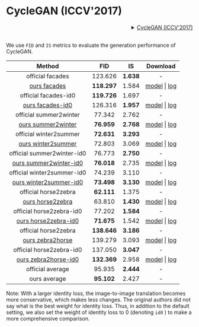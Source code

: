 # CycleGAN (ICCV'2017)

<!-- [ALGORITHM] -->
<details>
<summary align="right"><a href="https://arxiv.org/abs/1703.10593">CycleGAN (ICCV'2017)</a></summary>

```bibtex
@inproceedings{zhu2017unpaired,
  title={Unpaired image-to-image translation using cycle-consistent adversarial networks},
  author={Zhu, Jun-Yan and Park, Taesung and Isola, Phillip and Efros, Alexei A},
  booktitle={Proceedings of the IEEE international conference on computer vision},
  pages={2223--2232},
  year={2017}
}
```

</details>

<br/>

We use `FID` and `IS` metrics to 	evaluate the generation performance of CycleGAN.

| Method | FID | IS  | Download |
| :----: | :-: | :-: | :------: |
| official facades | 123.626 | **1.638** | - |
| [ours facades](/configs/synthesizers/cyclegan/cyclegan_lsgan_resnet_in_1x1_80k_facades.py) | **118.297** | 1.584 | [model](https://download.openmmlab.com/mmediting/synthesizers/cyclegan/cyclegan_facades/cyclegan_lsgan_resnet_in_1x1_80k_facades_20200524-0b877c2a.pth) \| [log](https://download.openmmlab.com/mmediting/synthesizers/cyclegan/cyclegan_facades/cyclegan_lsgan_resnet_in_1x1_80k_facades_20200524_211816.log.json) |
| official facades-id0 | **119.726** | 1.697 | - |
| [ours facades-id0](/configs/synthesizers/cyclegan/cyclegan_lsgan_id0_resnet_in_1x1_80k_facades.py) | 126.316 | **1.957** | [model](https://download.openmmlab.com/mmediting/synthesizers/cyclegan/cyclegan_facades_id0/cyclegan_lsgan_id0_resnet_in_1x1_80k_facades_20200524-438aa074.pth) \| [log](https://download.openmmlab.com/mmediting/synthesizers/cyclegan/cyclegan_facades_id0/cyclegan_lsgan_id0_resnet_in_1x1_80k_facades_20200524_212548.log.json) |
| official summer2winter | 77.342 | 2.762 | - |
| [ours summer2winter](/configs/synthesizers/cyclegan/cyclegan_lsgan_resnet_in_1x1_246200_summer2winter.py) | **76.959** | **2.768** | [model](https://download.openmmlab.com/mmediting/synthesizers/cyclegan/cyclegan_summer2winter/cyclegan_lsgan_resnet_in_1x1_246200_summer2winter_20200524-0baeaff6.pth) \| [log](https://download.openmmlab.com/mmediting/synthesizers/cyclegan/cyclegan_summer2winter/cyclegan_lsgan_resnet_in_1x1_246200_summer2winter_20200524_214809.log.json) |
| official winter2summer | **72.631** | **3.293** | - |
| [ours winter2summer](/configs/synthesizers/cyclegan/cyclegan_lsgan_resnet_in_1x1_246200_summer2winter.py) | 72.803 | 3.069 | [model](https://download.openmmlab.com/mmediting/synthesizers/cyclegan/cyclegan_summer2winter/cyclegan_lsgan_resnet_in_1x1_246200_summer2winter_20200524-0baeaff6.pth) \| [log](https://download.openmmlab.com/mmediting/synthesizers/cyclegan/cyclegan_summer2winter/cyclegan_lsgan_resnet_in_1x1_246200_summer2winter_20200524_214809.log.json) |
| official summer2winter-id0 | 76.773 | **2.750** | - |
| [ours summer2winter-id0](/configs/synthesizers/cyclegan/cyclegan_lsgan_id0_resnet_in_1x1_246200_summer2winter.py) | **76.018** | 2.735 | [model](https://download.openmmlab.com/mmediting/synthesizers/cyclegan/cyclegan_summer2winter_id0/cyclegan_lsgan_id0_resnet_in_1x1_246200_summer2winter_20200524-f280ecdd.pth) \| [log](https://download.openmmlab.com/mmediting/synthesizers/cyclegan/cyclegan_summer2winter_id0/cyclegan_lsgan_id0_resnet_in_1x1_246200_summer2winter_20200524_215511.log.json) |
| official winter2summer-id0 | 74.239 | 3.110 | - |
| [ours winter2summer-id0](/configs/synthesizers/cyclegan/cyclegan_lsgan_id0_resnet_in_1x1_246200_summer2winter.py) | **73.498** | **3.130** | [model](https://download.openmmlab.com/mmediting/synthesizers/cyclegan/cyclegan_summer2winter_id0/cyclegan_lsgan_id0_resnet_in_1x1_246200_summer2winter_20200524-f280ecdd.pth) \| [log](https://download.openmmlab.com/mmediting/synthesizers/cyclegan/cyclegan_summer2winter_id0/cyclegan_lsgan_id0_resnet_in_1x1_246200_summer2winter_20200524_215511.log.json) |
| official horse2zebra | **62.111** | 1.375 | - |
| [ours horse2zebra](/configs/synthesizers/cyclegan/cyclegan_lsgan_resnet_in_1x1_266800_horse2zebra.py) | 63.810 | **1.430** | [model](https://download.openmmlab.com/mmediting/synthesizers/cyclegan/cyclegan_horse2zebra/cyclegan_lsgan_resnet_in_1x1_266800_horse2zebra_20200524-1b3d5d3a.pth) \| [log](https://download.openmmlab.com/mmediting/synthesizers/cyclegan/cyclegan_horse2zebra/cyclegan_lsgan_resnet_in_1x1_266800_horse2zebra_20200524_220040.log.json) |
| official horse2zebra-id0 | 77.202 | **1.584** | - |
| [ours horse2zebra-id0](/configs/synthesizers/cyclegan/cyclegan_lsgan_id0_resnet_in_1x1_266800_horse2zebra.py) | **71.675** | 1.542 | [model](https://download.openmmlab.com/mmediting/synthesizers/cyclegan/cyclegan_horse2zebra_id0/cyclegan_lsgan_id0_resnet_in_1x1_266800_horse2zebra_20200524-470fb8da.pth) \| [log](https://download.openmmlab.com/mmediting/synthesizers/cyclegan/cyclegan_horse2zebra_id0/cyclegan_lsgan_id0_resnet_in_1x1_266800_horse2zebra_20200524_220655.log.json) |
| official horse2zebra | **138.646** | **3.186** | - |
| [ours zebra2horse](/configs/synthesizers/cyclegan/cyclegan_lsgan_resnet_in_1x1_266800_horse2zebra.py) | 139.279 | 3.093 | [model](https://download.openmmlab.com/mmediting/synthesizers/cyclegan/cyclegan_horse2zebra/cyclegan_lsgan_resnet_in_1x1_266800_horse2zebra_20200524-1b3d5d3a.pth) \| [log](https://download.openmmlab.com/mmediting/synthesizers/cyclegan/cyclegan_horse2zebra/cyclegan_lsgan_resnet_in_1x1_266800_horse2zebra_20200524_220040.log.json) |
| official horse2zebra-id0 | 137.050 | **3.047** | - |
| [ours zebra2horse-id0](/configs/synthesizers/cyclegan/cyclegan_lsgan_id0_resnet_in_1x1_266800_horse2zebra.py) | **132.369** | 2.958 | [model](https://download.openmmlab.com/mmediting/synthesizers/cyclegan/cyclegan_horse2zebra_id0/cyclegan_lsgan_id0_resnet_in_1x1_266800_horse2zebra_20200524-470fb8da.pth) \| [log](https://download.openmmlab.com/mmediting/synthesizers/cyclegan/cyclegan_horse2zebra_id0/cyclegan_lsgan_id0_resnet_in_1x1_266800_horse2zebra_20200524_220655.log.json) |
| official average | 95.935 | **2.444** | - |
| ours average | **95.102** | 2.427 | - |

Note: With a larger identity loss, the image-to-image translation becomes more conservative, which makes less changes. The original authors did not say what is the best weight for identity loss. Thus, in addition to the default setting, we also set the weight of identity loss to 0 (denoting `id0` ) to make a more comprehensive comparison.
